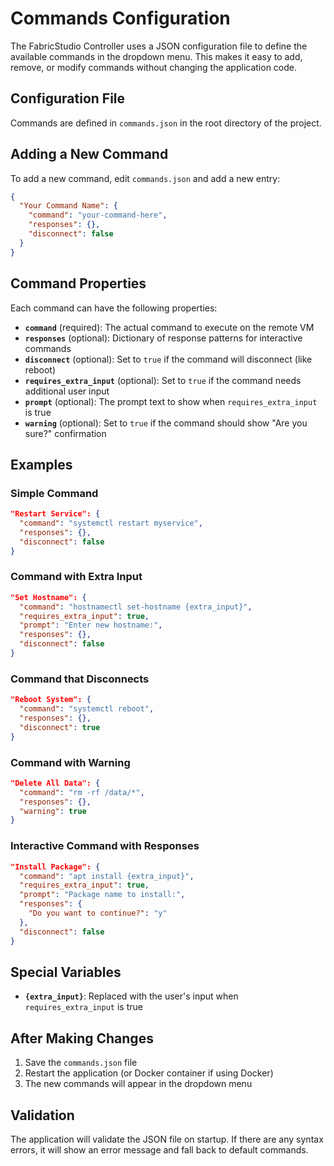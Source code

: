 # Commands Configuration

The FabricStudio Controller uses a JSON configuration file to define the available commands in the dropdown menu. This makes it easy to add, remove, or modify commands without changing the application code.

## Configuration File

Commands are defined in `commands.json` in the root directory of the project.

## Adding a New Command

To add a new command, edit `commands.json` and add a new entry:

```json
{
  "Your Command Name": {
    "command": "your-command-here",
    "responses": {},
    "disconnect": false
  }
}
```

## Command Properties

Each command can have the following properties:

- **`command`** (required): The actual command to execute on the remote VM
- **`responses`** (optional): Dictionary of response patterns for interactive commands
- **`disconnect`** (optional): Set to `true` if the command will disconnect (like reboot)
- **`requires_extra_input`** (optional): Set to `true` if the command needs additional user input
- **`prompt`** (optional): The prompt text to show when `requires_extra_input` is true
- **`warning`** (optional): Set to `true` if the command should show "Are you sure?" confirmation

## Examples

### Simple Command
```json
"Restart Service": {
  "command": "systemctl restart myservice",
  "responses": {},
  "disconnect": false
}
```

### Command with Extra Input
```json
"Set Hostname": {
  "command": "hostnamectl set-hostname {extra_input}",
  "requires_extra_input": true,
  "prompt": "Enter new hostname:",
  "responses": {},
  "disconnect": false
}
```

### Command that Disconnects
```json
"Reboot System": {
  "command": "systemctl reboot",
  "responses": {},
  "disconnect": true
}
```

### Command with Warning
```json
"Delete All Data": {
  "command": "rm -rf /data/*",
  "responses": {},
  "warning": true
}
```

### Interactive Command with Responses
```json
"Install Package": {
  "command": "apt install {extra_input}",
  "requires_extra_input": true,
  "prompt": "Package name to install:",
  "responses": {
    "Do you want to continue?": "y"
  },
  "disconnect": false
}
```

## Special Variables

- **`{extra_input}`**: Replaced with the user's input when `requires_extra_input` is true

## After Making Changes

1. Save the `commands.json` file
2. Restart the application (or Docker container if using Docker)
3. The new commands will appear in the dropdown menu

## Validation

The application will validate the JSON file on startup. If there are any syntax errors, it will show an error message and fall back to default commands.

